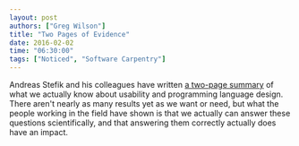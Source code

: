 ```yaml
---
layout: post
authors: ["Greg Wilson"]
title: "Two Pages of Evidence"
date: 2016-02-02
time: "06:30:00"
tags: ["Noticed", "Software Carpentry"]
---
```

Andreas Stefik and his colleagues have written
[a two-page summary](http://quorumlanguage.com/evidence/evidence.pdf)
of what we actually know about usability and programming language design.
There aren't nearly as many results yet as we want or need,
but what the people working in the field have shown is that
we actually can answer these questions scientifically,
and that answering them correctly actually does have an impact.
